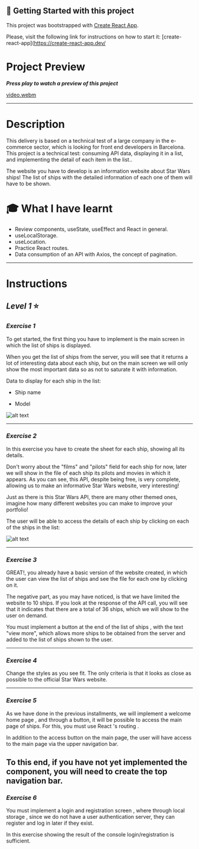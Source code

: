 ## :seedling: **Getting Started with this project**

This project was bootstrapped with [Create React App](https://github.com/facebook/create-react-app).

Please, visit the following link for instructions on how to start it: [create-react-app](https://create-react-app.dev/

# **Project Preview**

**_Press play to watch a preview of this project_**

[video.webm](https://user-images.githubusercontent.com/98957023/179722414-69d4b9fc-28f0-4801-82f7-dc1de5c61cc8.webm)

---

# **Description**

This delivery is based on a technical test of a large company in the e-commerce sector, which is looking for front end developers in Barcelona. This project is a technical test: consuming API data, displaying it in a list, and implementing the detail of each item in the list..

The website you have to develop is an information website about Star Wars ships! The list of ships with the detailed information of each one of them will have to be shown.

# :mortar_board: **What I have learnt**

- Review components, useState, useEffect and React in general.
- useLocalStorage.
- useLocation.
- Practice React routes.
- Data consumption of an API with Axios, the concept of pagination.

---

# **Instructions**

## **_Level 1_** :star:

### **_Exercise 1_**

To get started, the first thing you have to implement is the main screen in which the list of ships is displayed.

When you get the list of ships from the server, you will see that it returns a lot of interesting data about each ship, but on the main screen we will only show the most important data so as not to saturate it with information.

Data to display for each ship in the list:

- Ship name

- Model

![alt text](-------)

---

### **_Exercise 2_**

In this exercise you have to create the sheet for each ship, showing all its details.

Don't worry about the "films" and "pilots" field for each ship for now, later we will show in the file of each ship its pilots and movies in which it appears. As you can see, this API, despite being free, is very complete, allowing us to make an informative Star Wars website, very interesting!

Just as there is this Star Wars API, there are many other themed ones, imagine how many different websites you can make to improve your portfolio!

The user will be able to access the details of each ship by clicking on each of the ships in the list:

![alt text](-------)

---

### **_Exercise 3_**

GREAT!, you already have a basic version of the website created, in which the user can view the list of ships and see the file for each one by clicking on it.

The negative part, as you may have noticed, is that we have limited the website to 10 ships. If you look at the response of the API call, you will see that it indicates that there are a total of 36 ships, which we will show to the user on demand.

You must implement a button at the end of the list of ships , with the text "view more", which allows more ships to be obtained from the server and added to the list of ships shown to the user.

---

### **_Exercise 4_**

Change the styles as you see fit. The only criteria is that it looks as close as possible to the official Star Wars website.

---

### **_Exercise 5_**

As we have done in the previous installments, we will implement a welcome home page , and through a button, it will be possible to access the main page of ships. For this, you must use React 's routing .

In addition to the access button on the main page, the user will have access to the main page via the upper navigation bar.

## To this end, if you have not yet implemented the component, you will need to create the top navigation bar.

### **_Exercise 6_**

You must implement a login and registration screen , where through local storage , since we do not have a user authentication server, they can register and log in later if they exist.

In this exercise showing the result of the console login/registration is sufficient.
